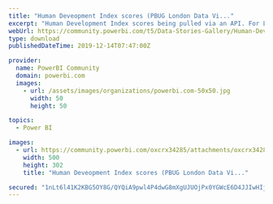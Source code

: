 ```yaml
---
title: "Human Deveopment Index scores (PBUG London Data Vi..."
excerpt: "Human Development Index scores being pulled via an API. For London PBUG hosted by"
webUrl: https://community.powerbi.com/t5/Data-Stories-Gallery/Human-Deveopment-Index-scores-PBUG-London-Data-Visualisation/m-p/875397
type: download
publishedDateTime: 2019-12-14T07:47:00Z

provider:
  name: PowerBI Community
  domain: powerbi.com
  images:
    - url: /assets/images/organizations/powerbi.com-50x50.jpg
      width: 50
      height: 50

topics:
  - Power BI

images:
  - url: https://community.powerbi.com/oxcrx34285/attachments/oxcrx34285/DataStoriesGallery/3191/1/UNDP-logo.jpg
    width: 500
    height: 302
    title: "Human Deveopment Index scores (PBUG London Data Vi..."

secured: "1nLt6l41K2KBG5OY8G/QYQiA9pwl4P4dwG8mXgUJUOjPx0YGWcE6D4JJIwHIjroOKxPBHLtFENU58Ib2SEPckrlYPl2hyFnhVEQCyw4TGXwMSdysGcEqTONnvi8Libd4C6aNEgYFN4dTRyKHx5R2dlXpUfPboPALjKM4H7mHvEkx1aIyhqinz1TsnKjo+Qhf0bKoyqob75Z7MstmtfH9Q7jbGcblWvpcBPCIrNaP6cMwUY2ZwljzK90IcBkPKpRgBhCPpAv4KDyxuRi1J8XMfjCkbyoSeB4UBaNw6EnEPLOCrLQbC8n5MnQgwSLxJ6qE95ic5KfUkW5cPMSa8wCb0CJcjnZbOBeghKNg9tZTTRjJERnkCQfxrz9h5EzwqMJb;eIwftT2lpFN99JrK+1kd0w=="
---
```


